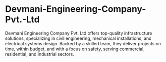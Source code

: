 # Devmani-Engineering-Company-Pvt.-Ltd
Devmani Engineering Company Pvt. Ltd offers top-quality infrastructure solutions, specializing in civil engineering, mechanical installations, and electrical systems design. Backed by a skilled team, they deliver projects on time, within budget, and with a focus on safety, serving commercial, residential, and industrial sectors.
